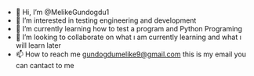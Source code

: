- 👋 Hi, I’m @MelikeGundogdu1
- 👀 I’m interested in testing engineering and development
- 🌱 I’m currently learning how to test a program and Python Programing 
- 💞️ I’m looking to collaborate on what ı am currently learning and what ı will learn later
- 📫 How to reach me gundogdumelike9@gmail.com this is my email you can cantact to me

<!---
MelikeGundogdu1/MelikeGundogdu1 is a ✨ special ✨ repository because its `README.md` (this file) appears on your GitHub profile.
You can click the Preview link to take a look at your changes.
--->
